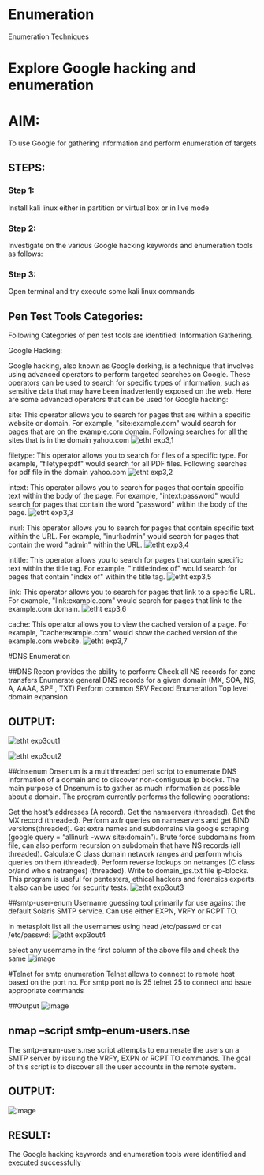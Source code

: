 # Enumeration
Enumeration Techniques

# Explore Google hacking and enumeration 

# AIM:

To use Google for gathering information and perform enumeration of targets

## STEPS:

### Step 1:

Install kali linux either in partition or virtual box or in live mode

### Step 2:

Investigate on the various Google hacking keywords and enumeration tools as follows:


### Step 3:
Open terminal and try execute some kali linux commands

## Pen Test Tools Categories:  

Following Categories of pen test tools are identified:
Information Gathering.

Google Hacking:

Google hacking, also known as Google dorking, is a technique that involves using advanced operators to perform targeted searches on Google. These operators can be used to search for specific types of information, such as sensitive data that may have been inadvertently exposed on the web. Here are some advanced operators that can be used for Google hacking:

site: This operator allows you to search for pages that are within a specific website or domain. For example, "site:example.com" would search for pages that are on the example.com domain.
Following searches for all the sites that is in the domain yahoo.com
![etht exp3,1](https://github.com/SVENGADAKRISHNAN/Enumeration/assets/147473084/4ab39462-0868-4302-8000-186656a332c5)



filetype: This operator allows you to search for files of a specific type. For example, "filetype:pdf" would search for all PDF files.
Following searches for pdf file in the domain yahoo.com
![etht exp3,2](https://github.com/SVENGADAKRISHNAN/Enumeration/assets/147473084/3381e402-651b-46c5-82ae-f33ccf78f906)


intext: This operator allows you to search for pages that contain specific text within the body of the page. For example, "intext:password" would search for pages that contain the word "password" within the body of the page.
![etht exp3,3](https://github.com/SVENGADAKRISHNAN/Enumeration/assets/147473084/4dee2347-8ef1-444e-942c-cbb229d7d143)

inurl: This operator allows you to search for pages that contain specific text within the URL. For example, "inurl:admin" would search for pages that contain the word "admin" within the URL.
![etht exp3,4](https://github.com/SVENGADAKRISHNAN/Enumeration/assets/147473084/94005ce1-d13a-4af7-b717-ff1b4bbb669f)


intitle: This operator allows you to search for pages that contain specific text within the title tag. For example, "intitle:index of" would search for pages that contain "index of" within the title tag.
![etht exp3,5](https://github.com/SVENGADAKRISHNAN/Enumeration/assets/147473084/c272d806-9f9f-4d15-a8f5-31396634b4d7)

link: This operator allows you to search for pages that link to a specific URL. For example, "link:example.com" would search for pages that link to the example.com domain.
![etht exp3,6](https://github.com/SVENGADAKRISHNAN/Enumeration/assets/147473084/ea7c7133-2dce-4cc8-81b0-ff3c22c0a813)

cache: This operator allows you to view the cached version of a page. For example, "cache:example.com" would show the cached version of the example.com website.
![etht exp3,7](https://github.com/SVENGADAKRISHNAN/Enumeration/assets/147473084/15c583ab-e84f-4fae-8083-575177b07939)

 
#DNS Enumeration


##DNS Recon
provides the ability to perform:
Check all NS records for zone transfers
Enumerate general DNS records for a given domain (MX, SOA, NS, A, AAAA, SPF , TXT)
Perform common SRV Record Enumeration
Top level domain expansion
## OUTPUT:

![etht exp3out1](https://github.com/SVENGADAKRISHNAN/Enumeration/assets/147473084/483a9d90-4cdd-40c9-b542-d2fd4913366a)

![etht exp3out2](https://github.com/SVENGADAKRISHNAN/Enumeration/assets/147473084/6a6e2ec4-a1f6-4610-b463-3655d8806cd6)




##dnsenum
Dnsenum is a multithreaded perl script to enumerate DNS information of a domain and to discover non-contiguous ip blocks. The main purpose of Dnsenum is to gather as much information as possible about a domain. The program currently performs the following operations:

Get the host’s addresses (A record).
Get the namservers (threaded).
Get the MX record (threaded).
Perform axfr queries on nameservers and get BIND versions(threaded).
Get extra names and subdomains via google scraping (google query = “allinurl: -www site:domain”).
Brute force subdomains from file, can also perform recursion on subdomain that have NS records (all threaded).
Calculate C class domain network ranges and perform whois queries on them (threaded).
Perform reverse lookups on netranges (C class or/and whois netranges) (threaded).
Write to domain_ips.txt file ip-blocks.
This program is useful for pentesters, ethical hackers and forensics experts. It also can be used for security tests.
![etht exp3out3](https://github.com/SVENGADAKRISHNAN/Enumeration/assets/147473084/8daedf03-b923-42a7-8659-17bc4ce98c59)



##smtp-user-enum
Username guessing tool primarily for use against the default Solaris SMTP service. Can use either EXPN, VRFY or RCPT TO.


In metasploit list all the usernames using head /etc/passwd or cat /etc/passwd:
![etht exp3out4](https://github.com/SVENGADAKRISHNAN/Enumeration/assets/147473084/a1fffeea-3007-40f9-95de-230a54121152)


select any username in the first column of the above file and check the same
![image](https://github.com/AasrithSairam/Enumeration/assets/139331438/bfca1263-569a-4115-be65-e54c3a6a63e8)


#Telnet for smtp enumeration
Telnet allows to connect to remote host based on the port no. For smtp port no is 25
telnet <host address> 25 to connect
and issue appropriate commands
  
 ##Output
  ![image](https://github.com/AasrithSairam/Enumeration/assets/139331438/9feccdec-2d60-477c-834e-abbcf6c2a7f1)

  

## nmap –script smtp-enum-users.nse <hostname>

The smtp-enum-users.nse script attempts to enumerate the users on a SMTP server by issuing the VRFY, EXPN or RCPT TO commands. The goal of this script is to discover all the user accounts in the remote system.


## OUTPUT:
![image](https://github.com/AasrithSairam/Enumeration/assets/139331438/162ebffd-4871-41f9-91d4-528252e21331)


## RESULT:
The Google hacking keywords and enumeration tools were identified and executed successfully

